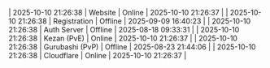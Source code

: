 | 2025-10-10 21:26:38 | Website | Online | 2025-10-10 21:26:37 |
| 2025-10-10 21:26:38 | Registration | Offline | 2025-09-09 16:40:23 |
| 2025-10-10 21:26:38 | Auth Server | Offline | 2025-08-18 09:33:31 |
| 2025-10-10 21:26:38 | Kezan (PvE) | Online | 2025-10-10 21:26:37 |
| 2025-10-10 21:26:38 | Gurubashi (PvP) | Offline | 2025-08-23 21:44:06 |
| 2025-10-10 21:26:38 | Cloudflare | Online | 2025-10-10 21:26:37 |
